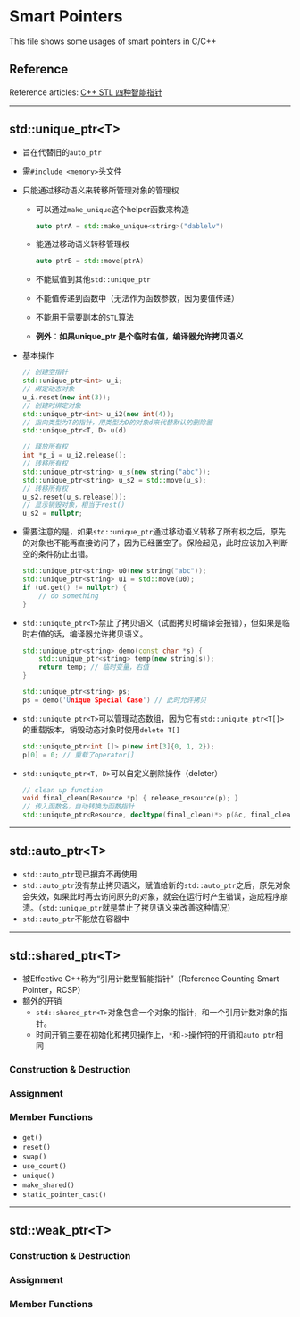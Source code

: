 # Smart Pointers

This file shows some usages of smart pointers in C/C++



## Reference

Reference articles: [C++ STL 四种智能指针](https://blog.csdn.net/K346K346/article/details/81478223)



---

## std::unique_ptr\<T\>

- 旨在代替旧的`auto_ptr`

- 需`#include <memory>`头文件

- 只能通过移动语义来转移所管理对象的管理权

  - 可以通过`make_unique`这个helper函数来构造

    ```cpp
    auto ptrA = std::make_unique<string>("dablelv")
    ```

  - 能通过移动语义转移管理权

    ```c++
    auto ptrB = std::move(ptrA)
    ```

  - 不能赋值到其他`std::unique_ptr`

  - 不能值传递到函数中（无法作为函数参数，因为要值传递）

  - 不能用于需要副本的`STL`算法

  - **例外**：**如果unique_ptr 是个临时右值，编译器允许拷贝语义**

- 基本操作

  ```cpp
  // 创建空指针
  std::unique_ptr<int> u_i;
  // 绑定动态对象
  u_i.reset(new int(3));
  // 创建时绑定对象
  std::unique_ptr<int> u_i2(new int(4));
  // 指向类型为T的指针，用类型为D的对象d来代替默认的删除器
  std::unique_ptr<T, D> u(d)
  
  // 释放所有权
  int *p_i = u_i2.release();
  // 转移所有权
  std::unique_ptr<string> u_s(new string("abc"));
  std::unique_ptr<string> u_s2 = std::move(u_s);
  // 转移所有权
  u_s2.reset(u_s.release());
  // 显示销毁对象，相当于rest()
  u_s2 = nullptr;
  
  ```


- 需要注意的是，如果`std::unique_ptr`通过移动语义转移了所有权之后，原先的对象也不能再直接访问了，因为已经置空了。保险起见，此时应该加入判断空的条件防止出错。

  ```cpp
  std::unique_ptr<string> u0(new string("abc"));
  std::unique_ptr<string> u1 = std::move(u0);
  if (u0.get() != nullptr) {
      // do something
  }
  ```

- `std::uniqute_ptr<T>`禁止了拷贝语义（试图拷贝时编译会报错），但如果是临时右值的话，编译器允许拷贝语义。

  ```cpp
  std::unique_ptr<string> demo(const char *s) {
      std::unique_ptr<string> temp(new string(s));
      return temp; // 临时变量，右值
  }
  
  std::unique_ptr<string> ps;
  ps = demo('Unique Special Case') // 此时允许拷贝
  ```

- `std::uniqute_ptr<T>`可以管理动态数组，因为它有`std::uniqute_ptr<T[]>`的重载版本，销毁动态对象时使用`delete T[]`

  ```cpp
  std::uniqute_ptr<int []> p(new int[3]{0, 1, 2});
  p[0] = 0; // 重载了operator[]
  ```

- `std::uniqute_ptr<T, D>`可以自定义删除操作（deleter）

  ```cpp
  // clean up function
  void final_clean(Resource *p) { release_resource(p); }
  // 传入函数名，自动转换为函数指针
  std::uniqute_ptr<Resource, decltype(final_clean)*> p(&c, final_clean);
  ```

  

---

## std::auto_ptr\<T\>

- `std::auto_ptr`现已摒弃不再使用
- `std::auto_ptr`没有禁止拷贝语义，赋值给新的`std::auto_ptr`之后，原先对象会失效，如果此时再去访问原先的对象，就会在运行时产生错误，造成程序崩溃。（`std::unique_ptr`就是禁止了拷贝语义来改善这种情况）
- `std::auto_ptr`不能放在容器中





---

## std::shared_ptr\<T\>

- 被Effective C++称为“引用计数型智能指针”（Reference Counting Smart Pointer，RCSP）
- 额外的开销
  - `std::shared_ptr<T>`对象包含一个对象的指针，和一个引用计数对象的指针。
  - 时间开销主要在初始化和拷贝操作上，`*`和`->`操作符的开销和`auto_ptr`相同









### Construction & Destruction



### Assignment



### Member Functions

- `get()`
- `reset()`
- `swap()`
- `use_count()`
- `unique()`
- `make_shared()`
- `static_pointer_cast()`



---

## std::weak_ptr\<T\>



### Construction & Destruction



### Assignment



### Member Functions
